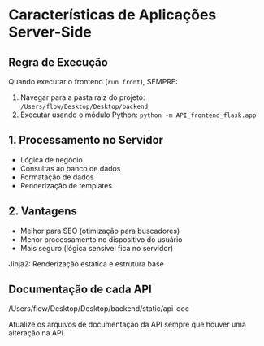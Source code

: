 # Características de Aplicações Server-Side

## Regra de Execução

Quando executar o frontend (`run front`), SEMPRE:

1. Navegar para a pasta raiz do projeto: `/Users/flow/Desktop/Desktop/backend`
2. Executar usando o módulo Python: `python -m API_frontend_flask.app`

## 1. Processamento no Servidor

- Lógica de negócio
- Consultas ao banco de dados
- Formatação de dados
- Renderização de templates

## 2. Vantagens

- Melhor para SEO (otimização para buscadores)
- Menor processamento no dispositivo do usuário
- Mais seguro (lógica sensível fica no servidor)

Jinja2: Renderização estática e estrutura base

## Documentação de cada API

/Users/flow/Desktop/Desktop/backend/static/api-doc

Atualize os arquivos de documentação da API sempre que houver uma alteração na API.
